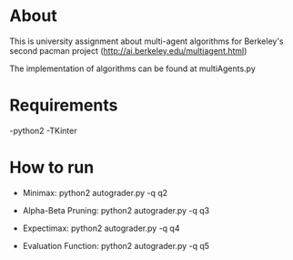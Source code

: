 # About

This is university assignment about multi-agent algorithms for Berkeley's second pacman project (http://ai.berkeley.edu/multiagent.html)


The implementation of algorithms can be found at multiAgents.py

# Requirements

-python2
-TKinter


# How to run

- Minimax: python2 autograder.py -q q2 

- Alpha-Beta Pruning: python2 autograder.py -q q3

- Expectimax: python2 autograder.py -q q4

- Evaluation Function: python2 autograder.py -q q5
